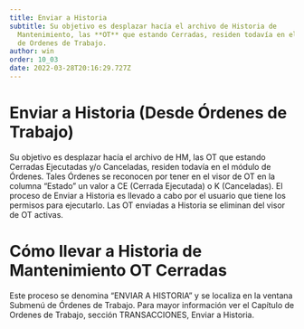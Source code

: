 ```yaml
---
title: Enviar a Historia
subtitle: Su objetivo es desplazar hacía el archivo de Historia de
  Mantenimiento, las **OT** que estando Cerradas, residen todavía en el archivo
  de Ordenes de Trabajo.
author: win
order: 10_03
date: 2022-03-28T20:16:29.727Z
---
```

# Enviar a Historia (Desde Órdenes de Trabajo)

Su objetivo es desplazar hacía el archivo de HM, las OT que estando Cerradas Ejecutadas y/o Canceladas, residen todavía en el módulo de Órdenes. Tales Órdenes se reconocen por tener en el visor de OT en la columna “Estado” un valor a CE (Cerrada Ejecutada) o K (Canceladas).
El proceso de Enviar a Historia es llevado a cabo por el usuario que tiene los permisos para ejecutarlo. Las OT enviadas a Historia se eliminan del visor de OT activas.

# Cómo llevar a Historia de Mantenimiento OT Cerradas

Este proceso se denomina “ENVIAR A HISTORIA” y se localiza en la ventana Submenú de Órdenes de Trabajo. Para mayor información ver el Capítulo de Ordenes de Trabajo, sección TRANSACCIONES, Enviar a Historia.
